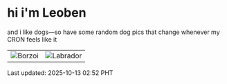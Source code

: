 # hi i'm Leoben

and i like dogs—so have some random dog pics that change whenever my CRON feels like it

|  |  |
|--------|----------|
| ![Borzoi](https://random-dog-vercel.vercel.app/api/random-borzoi?v=1760295136) | ![Labrador](https://random-dog-vercel.vercel.app/api/random-labrador?v=1760295136) |

Last updated: 2025-10-13 02:52 PHT
